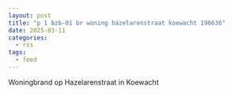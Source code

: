 ```yaml
---
layout: post
title: "p 1 bzb-01 br woning hazelarenstraat koewacht 196636"
date: 2025-03-11
categories: 
  - rss
tags: 
  - feed
---
```


Woningbrand op Hazelarenstraat in Koewacht
